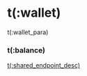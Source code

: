 # t(:wallet)
t(:wallet_para)


### t(:balance)
<a href="/docs/futuresV2/inverse#t-balance">t(:shared_endpoint_desc)</a>
